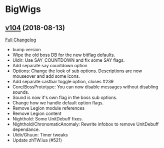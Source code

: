 # BigWigs

## [v104](https://github.com/BigWigsMods/BigWigs/tree/v104) (2018-08-13)
[Full Changelog](https://github.com/BigWigsMods/BigWigs/compare/v103...v104)

- bump version  
- Wipe the old boss DB for the new bitflag defaults.  
- Uldir: Use SAY\_COUNTDOWN and fix some SAY flags.  
- Add separate say countdown option  
- Options: Change the look of sub options. Descriptions are now mouseover and add some icons.  
- Add separate castbar toggle option, closes #239  
- Core/BossPrototype: You can now disable messages without disabling sounds.  
- Sound is now it's own flag in the boss sub options.  
- Change how we handle default option flags.  
- Remove Legion module references  
- Remove Legion content  
- Nighthold: Some UnitDebuff fixes.  
- Nighthold/ChronomaticAnomaly: Rewrite infobox to remove UnitDebuff dependance.  
- Uldir/Ghuun: Timer tweaks  
- Update zhTW.lua (#521)  
